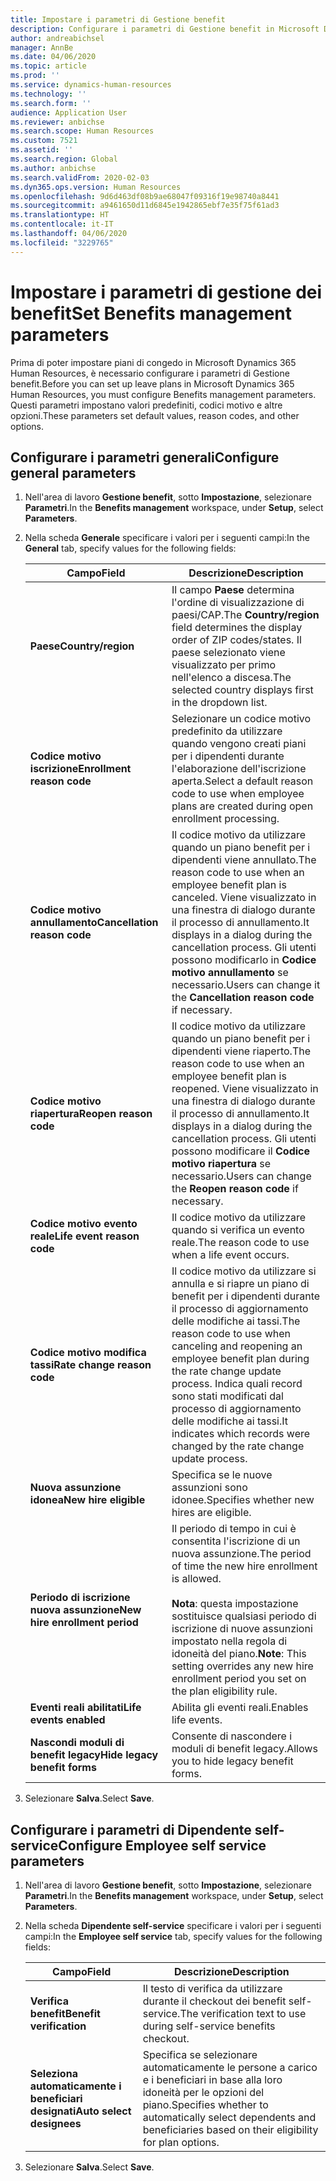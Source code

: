 ```yaml
---
title: Impostare i parametri di Gestione benefit
description: Configurare i parametri di Gestione benefit in Microsoft Dynamics 365 Human Resources.
author: andreabichsel
manager: AnnBe
ms.date: 04/06/2020
ms.topic: article
ms.prod: ''
ms.service: dynamics-human-resources
ms.technology: ''
ms.search.form: ''
audience: Application User
ms.reviewer: anbichse
ms.search.scope: Human Resources
ms.custom: 7521
ms.assetid: ''
ms.search.region: Global
ms.author: anbichse
ms.search.validFrom: 2020-02-03
ms.dyn365.ops.version: Human Resources
ms.openlocfilehash: 9d6d463df08b9ae68047f09316f19e98740a8441
ms.sourcegitcommit: a9461650d11d6845e1942865ebf7e35f75f61ad3
ms.translationtype: HT
ms.contentlocale: it-IT
ms.lasthandoff: 04/06/2020
ms.locfileid: "3229765"
---
```

# <a name="set-benefits-management-parameters"></a><span data-ttu-id="2a26d-103">Impostare i parametri di gestione dei benefit</span><span class="sxs-lookup"><span data-stu-id="2a26d-103">Set Benefits management parameters</span></span>

<span data-ttu-id="2a26d-104">Prima di poter impostare piani di congedo in Microsoft Dynamics 365 Human Resources, è necessario configurare i parametri di Gestione benefit.</span><span class="sxs-lookup"><span data-stu-id="2a26d-104">Before you can set up leave plans in Microsoft Dynamics 365 Human Resources, you must configure Benefits management parameters.</span></span> <span data-ttu-id="2a26d-105">Questi parametri impostano valori predefiniti, codici motivo e altre opzioni.</span><span class="sxs-lookup"><span data-stu-id="2a26d-105">These parameters set default values, reason codes, and other options.</span></span>

## <a name="configure-general-parameters"></a><span data-ttu-id="2a26d-106">Configurare i parametri generali</span><span class="sxs-lookup"><span data-stu-id="2a26d-106">Configure general parameters</span></span>

1. <span data-ttu-id="2a26d-107">Nell'area di lavoro **Gestione benefit**, sotto **Impostazione**, selezionare **Parametri**.</span><span class="sxs-lookup"><span data-stu-id="2a26d-107">In the **Benefits management** workspace, under **Setup**, select **Parameters**.</span></span>

2. <span data-ttu-id="2a26d-108">Nella scheda **Generale** specificare i valori per i seguenti campi:</span><span class="sxs-lookup"><span data-stu-id="2a26d-108">In the **General** tab, specify values for the following fields:</span></span>

   | <span data-ttu-id="2a26d-109">Campo</span><span class="sxs-lookup"><span data-stu-id="2a26d-109">Field</span></span> | <span data-ttu-id="2a26d-110">Descrizione</span><span class="sxs-lookup"><span data-stu-id="2a26d-110">Description</span></span> |
   | --- | --- |
   | <span data-ttu-id="2a26d-111">**Paese**</span><span class="sxs-lookup"><span data-stu-id="2a26d-111">**Country/region**</span></span> | <span data-ttu-id="2a26d-112">Il campo **Paese** determina l'ordine di visualizzazione di paesi/CAP.</span><span class="sxs-lookup"><span data-stu-id="2a26d-112">The **Country/region** field determines the display order of ZIP codes/states.</span></span> <span data-ttu-id="2a26d-113">Il paese selezionato viene visualizzato per primo nell'elenco a discesa.</span><span class="sxs-lookup"><span data-stu-id="2a26d-113">The selected country displays first in the dropdown list.</span></span> |
   | <span data-ttu-id="2a26d-114">**Codice motivo iscrizione**</span><span class="sxs-lookup"><span data-stu-id="2a26d-114">**Enrollment reason code**</span></span> | <span data-ttu-id="2a26d-115">Selezionare un codice motivo predefinito da utilizzare quando vengono creati piani per i dipendenti durante l'elaborazione dell'iscrizione aperta.</span><span class="sxs-lookup"><span data-stu-id="2a26d-115">Select a default reason code to use when employee plans are created during open enrollment processing.</span></span> |
   | <span data-ttu-id="2a26d-116">**Codice motivo annullamento**</span><span class="sxs-lookup"><span data-stu-id="2a26d-116">**Cancellation reason code**</span></span> | <span data-ttu-id="2a26d-117">Il codice motivo da utilizzare quando un piano benefit per i dipendenti viene annullato.</span><span class="sxs-lookup"><span data-stu-id="2a26d-117">The reason code to use when an employee benefit plan is canceled.</span></span> <span data-ttu-id="2a26d-118">Viene visualizzato in una finestra di dialogo durante il processo di annullamento.</span><span class="sxs-lookup"><span data-stu-id="2a26d-118">It displays in a dialog during the cancellation process.</span></span> <span data-ttu-id="2a26d-119">Gli utenti possono modificarlo in **Codice motivo annullamento** se necessario.</span><span class="sxs-lookup"><span data-stu-id="2a26d-119">Users can change it the **Cancellation reason code** if necessary.</span></span> |
   | <span data-ttu-id="2a26d-120">**Codice motivo riapertura**</span><span class="sxs-lookup"><span data-stu-id="2a26d-120">**Reopen reason code**</span></span> | <span data-ttu-id="2a26d-121">Il codice motivo da utilizzare quando un piano benefit per i dipendenti viene riaperto.</span><span class="sxs-lookup"><span data-stu-id="2a26d-121">The reason code to use when an employee benefit plan is reopened.</span></span> <span data-ttu-id="2a26d-122">Viene visualizzato in una finestra di dialogo durante il processo di annullamento.</span><span class="sxs-lookup"><span data-stu-id="2a26d-122">It displays in a dialog during the cancellation process.</span></span> <span data-ttu-id="2a26d-123">Gli utenti possono modificare il **Codice motivo riapertura** se necessario.</span><span class="sxs-lookup"><span data-stu-id="2a26d-123">Users can change the **Reopen reason code** if necessary.</span></span> | 
   | <span data-ttu-id="2a26d-124">**Codice motivo evento reale**</span><span class="sxs-lookup"><span data-stu-id="2a26d-124">**Life event reason code**</span></span> | <span data-ttu-id="2a26d-125">Il codice motivo da utilizzare quando si verifica un evento reale.</span><span class="sxs-lookup"><span data-stu-id="2a26d-125">The reason code to use when a life event occurs.</span></span> |
   | <span data-ttu-id="2a26d-126">**Codice motivo modifica tassi**</span><span class="sxs-lookup"><span data-stu-id="2a26d-126">**Rate change reason code**</span></span> | <span data-ttu-id="2a26d-127">Il codice motivo da utilizzare si annulla e si riapre un piano di benefit per i dipendenti durante il processo di aggiornamento delle modifiche ai tassi.</span><span class="sxs-lookup"><span data-stu-id="2a26d-127">The reason code to use when canceling and reopening an employee benefit plan during the rate change update process.</span></span> <span data-ttu-id="2a26d-128">Indica quali record sono stati modificati dal processo di aggiornamento delle modifiche ai tassi.</span><span class="sxs-lookup"><span data-stu-id="2a26d-128">It indicates which records were changed by the rate change update process.</span></span> |
   | <span data-ttu-id="2a26d-129">**Nuova assunzione idonea**</span><span class="sxs-lookup"><span data-stu-id="2a26d-129">**New hire eligible**</span></span> | <span data-ttu-id="2a26d-130">Specifica se le nuove assunzioni sono idonee.</span><span class="sxs-lookup"><span data-stu-id="2a26d-130">Specifies whether new hires are eligible.</span></span> |
   | <span data-ttu-id="2a26d-131">**Periodo di iscrizione nuova assunzione**</span><span class="sxs-lookup"><span data-stu-id="2a26d-131">**New hire enrollment period**</span></span> | <span data-ttu-id="2a26d-132">Il periodo di tempo in cui è consentita l'iscrizione di un nuova assunzione.</span><span class="sxs-lookup"><span data-stu-id="2a26d-132">The period of time the new hire enrollment is allowed.</span></span></br></br><span data-ttu-id="2a26d-133">**Nota**: questa impostazione sostituisce qualsiasi periodo di iscrizione di nuove assunzioni impostato nella regola di idoneità del piano.</span><span class="sxs-lookup"><span data-stu-id="2a26d-133">**Note**: This setting overrides any new hire enrollment period you set on the plan eligibility rule.</span></span> | 
   | <span data-ttu-id="2a26d-134">**Eventi reali abilitati**</span><span class="sxs-lookup"><span data-stu-id="2a26d-134">**Life events enabled**</span></span> | <span data-ttu-id="2a26d-135">Abilita gli eventi reali.</span><span class="sxs-lookup"><span data-stu-id="2a26d-135">Enables life events.</span></span> |
   | <span data-ttu-id="2a26d-136">**Nascondi moduli di benefit legacy**</span><span class="sxs-lookup"><span data-stu-id="2a26d-136">**Hide legacy benefit forms**</span></span> | <span data-ttu-id="2a26d-137">Consente di nascondere i moduli di benefit legacy.</span><span class="sxs-lookup"><span data-stu-id="2a26d-137">Allows you to hide legacy benefit forms.</span></span> |

3. <span data-ttu-id="2a26d-138">Selezionare **Salva**.</span><span class="sxs-lookup"><span data-stu-id="2a26d-138">Select **Save**.</span></span>

## <a name="configure-employee-self-service-parameters"></a><span data-ttu-id="2a26d-139">Configurare i parametri di Dipendente self-service</span><span class="sxs-lookup"><span data-stu-id="2a26d-139">Configure Employee self service parameters</span></span>

1. <span data-ttu-id="2a26d-140">Nell'area di lavoro **Gestione benefit**, sotto **Impostazione**, selezionare **Parametri**.</span><span class="sxs-lookup"><span data-stu-id="2a26d-140">In the **Benefits management** workspace, under **Setup**, select **Parameters**.</span></span>

2. <span data-ttu-id="2a26d-141">Nella scheda **Dipendente self-service** specificare i valori per i seguenti campi:</span><span class="sxs-lookup"><span data-stu-id="2a26d-141">In the **Employee self service** tab, specify values for the following fields:</span></span>

   | <span data-ttu-id="2a26d-142">Campo</span><span class="sxs-lookup"><span data-stu-id="2a26d-142">Field</span></span> | <span data-ttu-id="2a26d-143">Descrizione</span><span class="sxs-lookup"><span data-stu-id="2a26d-143">Description</span></span> |
   | --- | --- |
   | <span data-ttu-id="2a26d-144">**Verifica benefit**</span><span class="sxs-lookup"><span data-stu-id="2a26d-144">**Benefit verification**</span></span> | <span data-ttu-id="2a26d-145">Il testo di verifica da utilizzare durante il checkout dei benefit self-service.</span><span class="sxs-lookup"><span data-stu-id="2a26d-145">The verification text to use during self-service benefits checkout.</span></span> |
   | <span data-ttu-id="2a26d-146">**Seleziona automaticamente i beneficiari designati**</span><span class="sxs-lookup"><span data-stu-id="2a26d-146">**Auto select designees**</span></span> | <span data-ttu-id="2a26d-147">Specifica se selezionare automaticamente le persone a carico e i beneficiari in base alla loro idoneità per le opzioni del piano.</span><span class="sxs-lookup"><span data-stu-id="2a26d-147">Specifies whether to automatically select dependents and beneficiaries based on their eligibility for plan options.</span></span> |

3. <span data-ttu-id="2a26d-148">Selezionare **Salva**.</span><span class="sxs-lookup"><span data-stu-id="2a26d-148">Select **Save**.</span></span>
